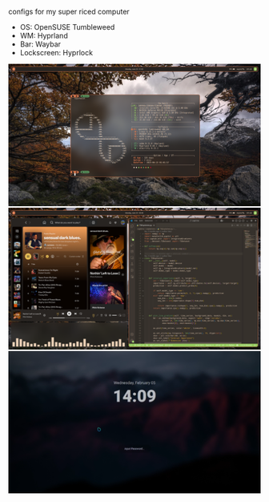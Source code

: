 configs for my super riced computer

- OS: OpenSUSE Tumbleweed 
- WM: Hyprland
- Bar: Waybar
- Lockscreen: Hyprlock

![image](screenshots/fastfetch.png)
![image](screenshots/tiling.png)
![image](screenshots/hyprlock.png)
